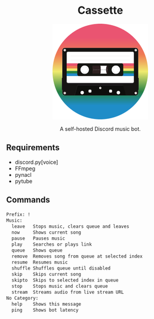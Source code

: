 <h1 align="center">Cassette</h1>

<p align="center">
  <img width="256" src="https://github.com/lohanjs/cassette/blob/main/Cassette.png" alt="Logo">
</p>

<p align="center">A self-hosted Discord music bot.</p>

## Requirements
- discord.py[voice]
- FFmpeg
- pynacl
- pytube

## Commands
```
Prefix: !
Music:
  leave   Stops music, clears queue and leaves
  now     Shows current song
  pause   Pauses music
  play    Searches or plays link
  queue   Shows queue
  remove  Removes song from queue at selected index
  resume  Resumes music
  shuffle Shuffles queue until disabled
  skip    Skips current song
  skipto  Skips to selected index in queue
  stop    Stops music and clears queue
  stream  Streams audio from live stream URL
No Category:
  help    Shows this message
  ping    Shows bot latency
```
